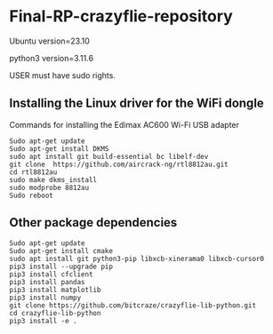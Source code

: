 # Final-RP-crazyflie-repository
Ubuntu version=23.10

python3 version=3.11.6

USER must have sudo rights.

## Installing the Linux driver for the WiFi dongle

Commands for installing the Edimax AC600 Wi-Fi USB adapter
```
Sudo apt-get update
Sudo apt-get install DKMS
sudo apt install git build-essential bc libelf-dev 
git clone  https://github.com/aircrack-ng/rtl8812au.git
cd rtl8812au
sudo make dkms_install
sudo modprobe 8812au
Sudo reboot
```

## Other package dependencies

```
Sudo apt-get update
Sudo apt-get install cmake
sudo apt install git python3-pip libxcb-xinerama0 libxcb-cursor0
pip3 install --upgrade pip
pip3 install cfclient
pip3 install pandas
pip3 install matplotlib
pip3 install numpy
git clone https://github.com/bitcraze/crazyflie-lib-python.git
cd crazyflie-lib-python
pip3 install -e .
```
